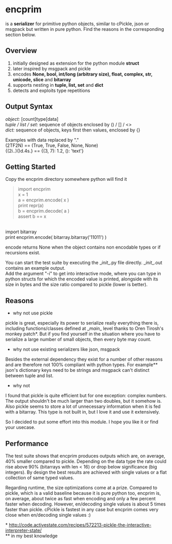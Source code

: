 encprim
=======

is a <b>serializer</b> for primitive python objects, similar to cPickle, json or msgpack but written in pure python. Find the reasons in the corresponding section below.

Overview
--------

1. initially designed as extension for the python module <b>struct</b>
2. later inspired by msgpack and pickle
3. encodes <b>None, bool, int/long (arbitrary size), float, complex, str, unicode, slice</b> and <b>bitarray</b>
4. supports nesting in <b>tuple, list, set</b> and <b>dict</b>
5. detects and exploits type repetitions

Output Syntax
-------------

<i>object:</i> [count]type[data]<br />
<i>tuple / list / set:</i> sequence of objects enclosed by () / [] / <><br />
<i>dict:</i> sequence of objects, keys first then values, enclosed by {}<br />

Examples with data replaced by "."<br />
(2TF2N)  ==  (True, True, False, None, None)<br />
{(2i..)()d.4s.}  ==  {(3, 7): 1.2, (): 'text'}<br />

Getting Started
---------------

Copy the encprim directory somewhere python will find it

> import encprim<br />
x = 1<br />
a = encprim.encode( x )<br />
print repr(a)<br />
b = encprim.decode( a )<br />
assert b == x<br />
<br />
import bitarray<br />
print encprim.encode( bitarray.bitarray('11011') )

encode returns None when the object contains non encodable types or if recursions exist.

You can start the test suite by executing the \__init__.py file directly. \__init__.out contains an example output.<br />
Add the argument "-i" to get into interactive mode, where you can type in python structs for which the encoded value is printed, alongside with its size in bytes and the size ratio compared to pickle (lower is better).

Reasons
-------

- why not use pickle

pickle is great, especially its power to serialize really everything there is, including functions/classes defined at \__main__ level thanks to Oren Tirosh's monkey patch*.
But if you find yourself in the situation where you have to serialize a large number of small objects, then every byte may count.

- why not use existing serializers like json, msgpack

Besides the external dependency they exist for a number of other reasons and are therefore not 100% compliant with python types. For example**  json's dictionary keys need to be strings and msgpack can't distinct between tuple and list.

- why not

I found that pickle is quite efficient but for one exception: complex numbers. The output shouldn't be much larger than two doubles, but it somehow is. Also pickle seems to store a lot of unnecessary information when it is fed with a bitarray. This type is not built in, but I love it and use it extensively.

So I decided to put some effort into this module. I hope you like it or find your usecase.

Performance
-----------

The test suite shows that encprim produces outputs which are, on average, 40% smaller compared to pickle. Depending on the data type the rate could rise above 90% (bitarrays with len < 16) or drop below significance (big integers). By design the best results are achieved with single values or a flat collection of same typed values.

Regarding runtime, the size optimizations come at a prize. Compared to pickle, which is a valid baseline because it is pure python too, encprim is, on average, about twice as fast when encoding and only a few percent faster when decoding. However, en/decoding single values is about 5 times faster than pickle. cPickle is fastest in any case but encprim comes very close when en/decoding single values :)


\* http://code.activestate.com/recipes/572213-pickle-the-interactive-interpreter-state/<br />
** in my best knowledge
